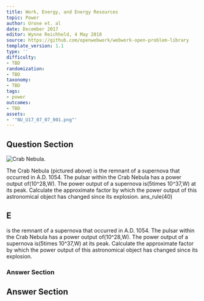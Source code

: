 ```yaml
---
title: Work, Energy, and Energy Resources
topic: Power
author: Urone et. al
date: December 2017
editor: Wynne Reichheld, 4 May 2018
source: https://github.com/openwebwork/webwork-open-problem-library
template_version: 1.1
type: ''
difficulty:
- TBD
randomization:
- TBD
taxonomy:
- TBD
tags:
- power
outcomes:
- TBD
assets:
- '"NU_U17_07_07_001.png"'
---
```


## Question Section 

![Crab Nebula.]("NU_U17_07_07_001.png")

The Crab Nebula (pictured above) is the remnant of a supernova that occurred in A.D. 1054. The pulsar within the Crab Nebula has a power output of(10^28,W). The power output of a supernova is(5times 10^37,W) at its peak. Calculate the approximate factor by which the power output of this astronomical object has changed since its explosion.
ans_rule(40)

## E
is the remnant of a supernova that occurred in A.D. 1054. The pulsar within the Crab Nebula has a power output of(10^28,W). The power output of a supernova is(5times 10^37,W) at its peak. Calculate the approximate factor by which the power output of this astronomical object has changed since its explosion.
### Answer Section


## Answer Section

